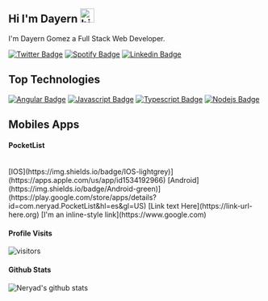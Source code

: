 ## Hi I'm Dayern <img src="https://user-images.githubusercontent.com/1303154/88677602-1635ba80-d120-11ea-84d8-d263ba5fc3c0.gif" width="28px" alt="hi">

I'm Dayern Gomez a Full Stack Web Developer.

[![Twitter Badge](https://img.shields.io/badge/-@neryadg-1ca0f1?style=flat&labelColor=1ca0f1&logo=twitter&logoColor=white&link=https://twitter.com/Ipenywis)](https://twitter.com/NeryadG) [![Spotify Badge](https://img.shields.io/badge/-spotify-1CB854?style=style=flat&labelColor=black&logo=spotify&logoColor=1CB854)](https://open.spotify.com/show/3rellaT0hUB5CW9nMPsIvh) [![Linkedin Badge](https://img.shields.io/badge/-DayernG-0e76a8?style=flat&labelColor=0e76a8&logo=linkedin&logoColor=white)](https://www.linkedin.com/in/dayern-gomez/)

<!-- TODO: Add last video link -->

<!-- - 🔭 I’m currently working on **Slearn** (Professional Courses Platform).
- :computer: Most used line of code `git commit -m "Initial Commit"`
- 🤔 I’m looking for help with Outstanding Video ideas.
- 📫 How to reach me: islempenywis@gmail.com.
- 😄 Pronouns: CoderOne, Ipenywis, islempenywis.
- ⚡ Fun fact: I play games and go to the GYM very often. -->

## Top Technologies

<!-- TODO: Make technologies links takes you to repositories -->

[![Angular Badge](https://img.shields.io/badge/-Angular-E23236?style=for-the-badge&labelColor=white&logo=angular&logoColor=E23236)](#) [![Javascript Badge](https://img.shields.io/badge/-Javascript-F0DB4F?style=for-the-badge&labelColor=black&logo=javascript&logoColor=F0DB4F)](#) [![Typescript Badge](https://img.shields.io/badge/-Typescript-007acc?style=for-the-badge&labelColor=black&logo=typescript&logoColor=007acc)](#) [![Nodejs Badge](https://img.shields.io/badge/-Nodejs-3C873A?style=for-the-badge&labelColor=black&logo=node.js&logoColor=3C873A)](#)
## Mobiles Apps

#### PocketList
<br >
[IOS](https://img.shields.io/badge/IOS-lightgrey)](https://apps.apple.com/us/app/id1534192966) [Android](https://img.shields.io/badge/Android-green)](https://play.google.com/store/apps/details?id=com.neryad.PocketList&hl=es&gl=US)
[Link text Here](https://link-url-here.org)
[I'm an inline-style link](https://www.google.com)
<!-- ### Tutorials

<img align="left" alt="React" width="26px" src="https://raw.githubusercontent.com/github/explore/80688e429a7d4ef2fca1e82350fe8e3517d3494d/topics/react/react.png" />

<img align="left" alt="HTML5" width="26px" src="https://raw.githubusercontent.com/github/explore/80688e429a7d4ef2fca1e82350fe8e3517d3494d/topics/html/html.png" />

<img align="left" alt="JavaScript" width="26px" src="https://raw.githubusercontent.com/github/explore/80688e429a7d4ef2fca1e82350fe8e3517d3494d/topics/javascript/javascript.png" />

<img align="left" alt="Visual Studio Code" width="26px" src="https://raw.githubusercontent.com/github/explore/80688e429a7d4ef2fca1e82350fe8e3517d3494d/topics/visual-studio-code/visual-studio-code.png" />

<img align="left" alt="Sass" width="26px" src="https://raw.githubusercontent.com/github/explore/80688e429a7d4ef2fca1e82350fe8e3517d3494d/topics/sass/sass.png" />

<img align="left" alt="Node.js" width="26px" src="https://raw.githubusercontent.com/github/explore/80688e429a7d4ef2fca1e82350fe8e3517d3494d/topics/nodejs/nodejs.png" />

<img align="left" alt="SQL" width="26px" src="https://raw.githubusercontent.com/github/explore/80688e429a7d4ef2fca1e82350fe8e3517d3494d/topics/sql/sql.png" />

<img align="left" alt="MySQL" width="26px" src="https://raw.githubusercontent.com/github/explore/80688e429a7d4ef2fca1e82350fe8e3517d3494d/topics/mysql/mysql.png" />

<img align="left" alt="Git" width="26px" src="https://raw.githubusercontent.com/github/explore/80688e429a7d4ef2fca1e82350fe8e3517d3494d/topics/git/git.png" />

<img align="left" alt="MongoDB" width="26px" src="https://raw.githubusercontent.com/github/explore/80688e429a7d4ef2fca1e82350fe8e3517d3494d/topics/mongodb/mongodb.png" />

<br />
<br /> -->

<!-- #### Bizness -->

<!-- - :paperclip: [My Resume/CV](https://github.com/ipenywis/ipenywis/blob/master/resumes/resume%20v1.0.pdf)

- :email: myema@gmail.com --->

#### Profile Visits

![visitors](https://visitor-badge.glitch.me/badge?page_id=neryad.neryad)

<!-- <details> -->
<!-- <summary>
  More stuff about me
</summary>

<br >

I love sharing knowledge and putting tutorials, courses and posts together for helping other developers, and tjat's why CoderOne Youtube Channel exists!

#### Coding Stats

<!--START_SECTION:waka

```text
TypeScript   15 hrs 41 mins  ████████████████████▓░░░░   82.29 %
HTML         1 hr 50 mins    ██▒░░░░░░░░░░░░░░░░░░░░░░   09.61 %
Other        2 mins          ░░░░░░░░░░░░░░░░░░░░░░░░░   00.25 %
YAML         2 mins          ░░░░░░░░░░░░░░░░░░░░░░░░░   00.19 %
```

<!--END_SECTION:wak --->

#### Github Stats

![Neryad's github stats](https://github-readme-stats.vercel.app/api?username=neryad&count_private=true&theme=tokyonight&hide=contribs,prs)

<!-- </details> -->
